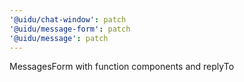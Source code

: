 ```yaml
---
'@uidu/chat-window': patch
'@uidu/message-form': patch
'@uidu/message': patch
---
```


MessagesForm with function components and replyTo
